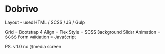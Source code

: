 # Dobrivo
Layout - used HTML / SCSS / JS / Gulp

Grid = Bootstrap 4
Align = Flex
Style = SCSS
Background Slider Animation = SCSS
Form validation = JavaScript

PS. v.1.0 no @media screen
